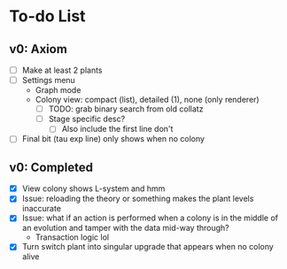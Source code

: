 # To-do List

## v0: Axiom 

- [ ] Make at least 2 plants
- [ ] Settings menu
  - Graph mode
  - Colony view: compact (list), detailed (1), none (only renderer)
    - [ ] TODO: grab binary search from old collatz
    - [ ] Stage specific desc?
      - [ ] Also include the first line don't 
- [ ] Final bit (tau exp line) only shows when no colony

## v0: Completed

- [x] View colony shows L-system and hmm
- [x] Issue: reloading the theory or something makes the plant levels inaccurate
- [x] Issue: what if an action is performed when a colony is in the middle of an
evolution and tamper with the data mid-way through?
  - Transaction logic lol
- [x] Turn switch plant into singular upgrade that appears when no colony alive